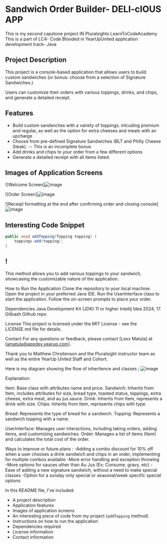 # Sandwich Order Builder- DELI-cIOUS APP

This is my second capstone project IN Pluralsights LearnToCodeAcademy 
This is a part of LC4- Code Blooded in YearUpUnited application development track- Java

## Project Description
This project is a console-based application that allows users to build custom sandwiches (or bonus: choose from a selection of Signature Sandwiches.)

Users can customize their orders with various toppings, drinks, and chips, and generate a detailed receipt.

## Features
- Build custom sandwiches with a variety of toppings. inlcuding premium and regular, as well as the option for extra cheeses and meats with an upcharge 
- Choose from pre-defined Signature Sandwiches (BLT and Philly Cheese Steak). -- This is an incomplete bonus
- Add drinks and chips to your order from a few different options
- Generate a detailed receipt with all items listed.

## Images of Application Screens
![Welcome Screen]![image](https://github.com/user-attachments/assets/c56f05f9-5b08-41c2-bff6-af59e84b532d)



![Order Screen]![image](https://github.com/user-attachments/assets/2af01713-0052-470b-9205-45b4ab7845ff)


![Receipt formatting at the end after confirming order and closing console]![image](https://github.com/user-attachments/assets/7f640793-7c1d-48e2-9826-f22093b45038)


## Interesting Code Snippet
```java
public void addTopping(Topping topping) {
    toppings.add(topping);
}
```
## !
This method allows you to add various toppings to your sandwich, showcasing the customizable nature of the application.

How to Run the Application
Clone the repository to your local machine.
Open the project in your preferred Java IDE.
Run the UserInterface class to start the application.
Follow the on-screen prompts to place your order.

Dependencies
Java Development Kit (JDK) 11 or higher
Intellij Idea 2024, 17.
Gitbash
Github repo

License
This project is licensed under the MIT License - see the LICENSE.md file for details.

Contact
For any questions or feedback, please contact [Lexx Matula] at [amatula@appdev.yearup.com].

Thank you to Matthew Chrsitenson and the Pluralsight instructor team as well as the entire YearUp United Staff and Cohort.


Here is my diagram showing the flow of inheritence and classes ;
![image](https://github.com/user-attachments/assets/d5cacd9b-d2d9-4101-b39a-25821a3c15c1)

Explanation: 

Item: Base class with attributes name and price.
Sandwich: Inherits from Item, includes attributes for size, bread type, toasted status, toppings, extra cheese, extra meat, and au jus sauce.
Drink: Inherits from Item, represents a drink with size.
Chips: Inherits from Item, represents chips with type.

Bread: Represents the type of bread for a sandwich.
Topping: Represents a sandwich topping with a name.

UserInterface: Manages user interactions, including taking orders, adding items, and customizing sandwiches.
Order: Manages a list of items (Item) and calculates the total cost of the order.


Ways to improve or future plans :
-Adding a combo discount for 10% off when a user chooses a drink sandwich and chips in an order, implementing for multiple combos available
-More error handling and exception throwing 
-More options for sauces other than Au Jus (Ex: Consume, gravy, etc)
-Ease of adding a new signature sandwich, without a need to make special classes
-Option for a sunday only special or seasonal/week specific special options 



In this README file, I've included:
- A project description
- Application features
- Images of application screens
- An interesting piece of code from my project (`addTopping` method)
- Instructions on how to run the application
- Dependencies required
- License information
- Contact information
